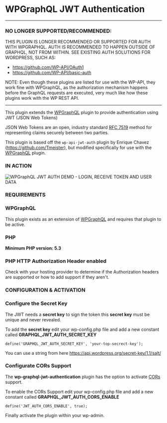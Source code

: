 # WPGraphQL JWT Authentication

---

### NO LONGER SUPPORTED/RECOMMENDED: 
THIS PLUGIN IS LONGER RECOMMENDED OR SUPPORTED FOR AUTH WITH WPGRAPHQL. AUTH IS RECOMMENDED TO HAPPEN OUTSIDE OF GRAPHQL, NOT FROM WITHIN. SEE EXISTING AUTH SOLUTIONS FOR WORDPRESS, SUCH AS: 

* https://github.com/WP-API/OAuth1
* https://github.com/WP-API/basic-auth

NOTE: Even though these plugins are listed for use with the WP-API, they work fine with WPGraphQL, as the authorization mechanism happens before the GraphQL requests are executed, very much like how these plugins work with the WP REST API.

---

This plugin extends the <a href="https://github.com/wp-graphql/wp-graphql" target="_blank">WPGraphQL</a> plugin to provide authentication using JWT (JSON Web Tokens)

JSON Web Tokens are an open, industry standard [RFC 7519](https://tools.ietf.org/html/rfc7519) method for representing claims securely between two parties.

This plugin is based off the `wp-api-jwt-auth` plugin by Enrique Chavez (https://github.com/Tmeister), but modified specifically for use with the <a href="https://github.com/wp-graphql/wp-graphql" target="_blank">WPGraphQL</a> plugin.

### IN ACTION

![WPGraphQL JWT AUTH DEMO - LOGIN, RECEIVE TOKEN AND USER DATA](https://github.com/wp-graphql/wp-graphql-jwt-authentication/blob/master/wpgraphql-auth.gif?raw=true "LOGIN, RECEIVE TOKEN AND USER DATA")

### REQUIREMENTS

### WPGraphQL

This plugin exists as an extension of <a href="https://github.com/wp-graphql/wp-graphql" target="_blank">WPGraphQL</a> and requires that plugin to be active.

### PHP

**Minimum PHP version: 5.3**

### PHP HTTP Authorization Header enabled

Check with your hosting provider to determine if the Authorization headers are supported or how to add support if they aren't.

### CONFIGURATION & ACTIVATION
### Configure the Secret Key

The JWT needs a **secret key** to sign the token this **secret key** must be unique and never revealed.

To add the **secret key** edit your wp-config.php file and add a new constant called **GRAPHQL_JWT_AUTH_SECRET_KEY**

`
define('GRAPHQL_JWT_AUTH_SECRET_KEY', 'your-top-secrect-key');
`

You can use a string from here https://api.wordpress.org/secret-key/1.1/salt/

### Configurate CORs Support

The **wp-graphql-jwt-authentication** plugin has the option to activate [CORs](https://en.wikipedia.org/wiki/Cross-origin_resource_sharing) support.

To enable the CORs Support edit your wp-config.php file and add a new constant called **GRAPHQL_JWT_AUTH_CORS_ENABLE**

`
define('JWT_AUTH_CORS_ENABLE', true);
`

Finally activate the plugin within your wp-admin.

